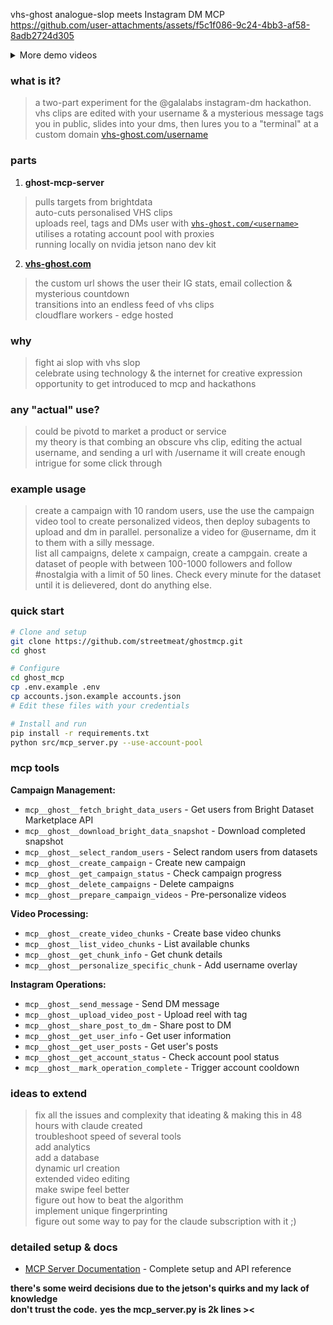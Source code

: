 vhs-ghost
analogue-slop meets Instagram DM MCP
https://github.com/user-attachments/assets/f5c1f086-9c24-4bb3-af58-8adb2724d305
<details>
<summary>More demo videos</summary>
<br>
https://github.com/user-attachments/assets/ce39b008-b0ba-45dc-b59b-32e5ce76ac0b
https://github.com/user-attachments/assets/ebea8689-97a5-427e-9724-8380125a8bed
</details>

### what is it?
 > a two-part experiment for the @galalabs instagram-dm hackathon.  
 > vhs clips are edited with your username & a mysterious message tags you in public, slides into your dms, then lures you to a "terminal" at a custom domain [vhs-ghost.com/username](https://vhs-ghost.com/username)

### parts
1. **ghost-mcp-server**  
 > pulls targets from brightdata  
 > auto-cuts personalised VHS clips  
 > uploads reel, tags and DMs user with [`vhs-ghost.com/<username>`](https://vhs-ghost.com/)  
 > utilises a rotating account pool with proxies  
 > running locally on nvidia jetson nano dev kit

2. **[vhs-ghost.com](https://vhs-ghost.com/)**  
 > the custom url shows the user their IG stats, email collection & mysterious countdown  
 > transitions into an endless feed of vhs clips  
 > cloudflare workers - edge hosted

### why  
 > fight ai slop with vhs slop  
 > celebrate using technology & the internet for creative expression  
 > opportunity to get introduced to mcp and hackathons   

### any "actual" use?   
 > could be pivotd to market a product or service  
 > my theory is that combing an obscure vhs clip, editing the actual username, and sending a url with /username it will create enough intrigue for some click through  
 
### example usage
 > create a campaign with 10 random users, use the use the campaign video tool to create personalized videos, then deploy subagents to upload and dm in parallel. 
 > personalize a video for @username, dm it to them with a silly message.  
 > list all campaigns, delete x campaign, create a campgain. 
 > create a dataset of people with between 100-1000 followers and follow #nostalgia with a limit of 50 lines. Check every minute for the dataset until it is delievered, dont do anything else. 

### quick start
```bash
# Clone and setup
git clone https://github.com/streetmeat/ghostmcp.git
cd ghost

# Configure
cd ghost_mcp
cp .env.example .env
cp accounts.json.example accounts.json
# Edit these files with your credentials

# Install and run
pip install -r requirements.txt
python src/mcp_server.py --use-account-pool
```

### mcp tools
**Campaign Management:**
- `mcp__ghost__fetch_bright_data_users` - Get users from Bright Dataset Marketplace API
- `mcp__ghost__download_bright_data_snapshot` - Download completed snapshot
- `mcp__ghost__select_random_users` - Select random users from datasets
- `mcp__ghost__create_campaign` - Create new campaign
- `mcp__ghost__get_campaign_status` - Check campaign progress
- `mcp__ghost__delete_campaigns` - Delete campaigns
- `mcp__ghost__prepare_campaign_videos` - Pre-personalize videos

**Video Processing:**
- `mcp__ghost__create_video_chunks` - Create base video chunks
- `mcp__ghost__list_video_chunks` - List available chunks
- `mcp__ghost__get_chunk_info` - Get chunk details
- `mcp__ghost__personalize_specific_chunk` - Add username overlay

**Instagram Operations:**
- `mcp__ghost__send_message` - Send DM message
- `mcp__ghost__upload_video_post` - Upload reel with tag
- `mcp__ghost__share_post_to_dm` - Share post to DM
- `mcp__ghost__get_user_info` - Get user information
- `mcp__ghost__get_user_posts` - Get user's posts
- `mcp__ghost__get_account_status` - Check account pool status
- `mcp__ghost__mark_operation_complete` - Trigger account cooldown

### ideas to extend
 > fix all the issues and complexity that ideating & making this in 48 hours with claude created  
 > troubleshoot speed of several tools  
 > add analytics  
 > add a database  
 > dynamic url creation  
 > extended video editing  
 > make swipe feel better  
 > figure out how to beat the algorithm  
 > implement unique fingerprinting  
 > figure out some way to pay for the claude subscription with it ;) 

### detailed setup & docs
- [MCP Server Documentation](ghost_mcp/README.md) - Complete setup and API reference

**there's some weird decisions due to the jetson's quirks and my lack of knowledge**  
**don't trust the code.**
**yes the mcp_server.py is 2k lines ><**

